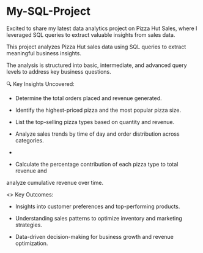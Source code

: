 # My-SQL-Project

Excited to share my latest data analytics project on Pizza Hut Sales, 
where I leveraged SQL queries to extract valuable insights from sales data.

This project analyzes Pizza Hut sales data using SQL queries to extract meaningful business insights.

The analysis is structured into basic, intermediate, and advanced query levels to address key business questions.

🔍 Key Insights Uncovered:

- Determine the total orders placed and revenue generated.
  
- Identify the highest-priced pizza and the most popular pizza size.
  
- List the top-selling pizza types based on quantity and revenue.
  
- Analyze sales trends by time of day and order distribution across categories.

- 
- Calculate the percentage contribution of each pizza type to total revenue and

 analyze cumulative revenue over time.

 <> Key Outcomes:
 
- Insights into customer preferences and top-performing products.
  
- Understanding sales patterns to optimize inventory and marketing strategies.
  
- Data-driven decision-making for business growth and revenue optimization.
